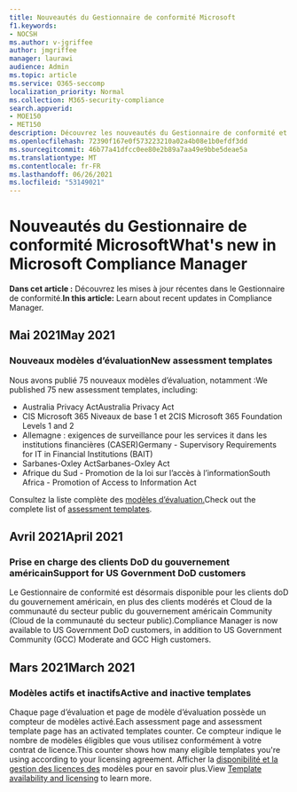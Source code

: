 ```yaml
---
title: Nouveautés du Gestionnaire de conformité Microsoft
f1.keywords:
- NOCSH
ms.author: v-jgriffee
author: jmgriffee
manager: laurawi
audience: Admin
ms.topic: article
ms.service: O365-seccomp
localization_priority: Normal
ms.collection: M365-security-compliance
search.appverid:
- MOE150
- MET150
description: Découvrez les nouveautés du Gestionnaire de conformité et les nouveautés à venir. Découvrez les évaluations mises à jour, les nouveaux modèles d’évaluation, les nouvelles actions, etc.
ms.openlocfilehash: 72390f167e0f573223210a02a4b08e1b0efdf3dd
ms.sourcegitcommit: 46b77a41dfcc0ee80e2b89a7aa49e9bbe5deae5a
ms.translationtype: MT
ms.contentlocale: fr-FR
ms.lasthandoff: 06/26/2021
ms.locfileid: "53149021"
---
```

# <a name="whats-new-in-microsoft-compliance-manager"></a><span data-ttu-id="3ee1e-104">Nouveautés du Gestionnaire de conformité Microsoft</span><span class="sxs-lookup"><span data-stu-id="3ee1e-104">What's new in Microsoft Compliance Manager</span></span>

<span data-ttu-id="3ee1e-105">**Dans cet article :** Découvrez les mises à jour récentes dans le Gestionnaire de conformité.</span><span class="sxs-lookup"><span data-stu-id="3ee1e-105">**In this article:** Learn about recent updates in Compliance Manager.</span></span>

## <a name="may-2021"></a><span data-ttu-id="3ee1e-106">Mai 2021</span><span class="sxs-lookup"><span data-stu-id="3ee1e-106">May 2021</span></span>

### <a name="new-assessment-templates"></a><span data-ttu-id="3ee1e-107">Nouveaux modèles d’évaluation</span><span class="sxs-lookup"><span data-stu-id="3ee1e-107">New assessment templates</span></span>

<span data-ttu-id="3ee1e-108">Nous avons publié 75 nouveaux modèles d’évaluation, notamment :</span><span class="sxs-lookup"><span data-stu-id="3ee1e-108">We published 75 new assessment templates, including:</span></span>
- <span data-ttu-id="3ee1e-109">Australia Privacy Act</span><span class="sxs-lookup"><span data-stu-id="3ee1e-109">Australia Privacy Act</span></span>
- <span data-ttu-id="3ee1e-110">CIS Microsoft 365 Niveaux de base 1 et 2</span><span class="sxs-lookup"><span data-stu-id="3ee1e-110">CIS Microsoft 365 Foundation Levels 1 and 2</span></span>
- <span data-ttu-id="3ee1e-111">Allemagne : exigences de surveillance pour les services it dans les institutions financières (CASER)</span><span class="sxs-lookup"><span data-stu-id="3ee1e-111">Germany - Supervisory Requirements for IT in Financial Institutions (BAIT)</span></span>
- <span data-ttu-id="3ee1e-112">Sarbanes-Oxley Act</span><span class="sxs-lookup"><span data-stu-id="3ee1e-112">Sarbanes-Oxley Act</span></span>
- <span data-ttu-id="3ee1e-113">Afrique du Sud - Promotion de la loi sur l’accès à l’information</span><span class="sxs-lookup"><span data-stu-id="3ee1e-113">South Africa - Promotion of Access to Information Act</span></span>

<span data-ttu-id="3ee1e-114">Consultez la liste complète des [modèles d’évaluation.](compliance-manager-templates-list.md)</span><span class="sxs-lookup"><span data-stu-id="3ee1e-114">Check out the complete list of [assessment templates](compliance-manager-templates-list.md).</span></span>

## <a name="april-2021"></a><span data-ttu-id="3ee1e-115">Avril 2021</span><span class="sxs-lookup"><span data-stu-id="3ee1e-115">April 2021</span></span>

### <a name="support-for-us-government-dod-customers"></a><span data-ttu-id="3ee1e-116">Prise en charge des clients DoD du gouvernement américain</span><span class="sxs-lookup"><span data-stu-id="3ee1e-116">Support for US Government DoD customers</span></span>

<span data-ttu-id="3ee1e-117">Le Gestionnaire de conformité est désormais disponible pour les clients doD du gouvernement américain, en plus des clients modérés et Cloud de la communauté du secteur public du gouvernement américain Community (Cloud de la communauté du secteur public).</span><span class="sxs-lookup"><span data-stu-id="3ee1e-117">Compliance Manager is now available to US Government DoD customers, in addition to US Government Community (GCC) Moderate and GCC High customers.</span></span>

## <a name="march-2021"></a><span data-ttu-id="3ee1e-118">Mars 2021</span><span class="sxs-lookup"><span data-stu-id="3ee1e-118">March 2021</span></span>

### <a name="active-and-inactive-templates"></a><span data-ttu-id="3ee1e-119">Modèles actifs et inactifs</span><span class="sxs-lookup"><span data-stu-id="3ee1e-119">Active and inactive templates</span></span>

<span data-ttu-id="3ee1e-120">Chaque page d’évaluation et page de modèle d’évaluation possède un compteur de modèles activé.</span><span class="sxs-lookup"><span data-stu-id="3ee1e-120">Each assessment page and assessment template page has an activated templates counter.</span></span> <span data-ttu-id="3ee1e-121">Ce compteur indique le nombre de modèles éligibles que vous utilisez conformément à votre contrat de licence.</span><span class="sxs-lookup"><span data-stu-id="3ee1e-121">This counter shows how many eligible templates you're using according to your licensing agreement.</span></span> <span data-ttu-id="3ee1e-122">Afficher la [disponibilité et la gestion des licences des](compliance-manager-templates.md#template-availability-and-licensing) modèles pour en savoir plus.</span><span class="sxs-lookup"><span data-stu-id="3ee1e-122">View [Template availability and licensing](compliance-manager-templates.md#template-availability-and-licensing) to learn more.</span></span>
